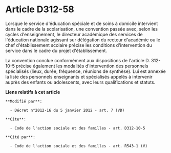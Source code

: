 # Article D312-58

Lorsque le service d'éducation spéciale et de soins à domicile intervient dans le cadre de la scolarisation, une convention
passée avec, selon les cycles d'enseignement,     le directeur académique des services de l'éducation nationale agissant sur
délégation du recteur d'académie ou le chef d'établissement scolaire précise les conditions d'intervention du service dans le
cadre du projet d'établissement.

La convention conclue conformément aux dispositions de l'article D. 312-10-5 précise également les modalités d'intervention
des personnels spécialisés (lieux, durée, fréquence, réunions de synthèse). Lui est annexée la liste des personnels
enseignants et spécialisés appelés à intervenir auprès des enfants ou adolescents, avec leurs qualifications et statuts.

**Liens relatifs à cet article**

	**Modifié par**:

	  - Décret n°2012-16 du 5 janvier 2012 - art. 7 (VD)

	**Cite**:

	  - Code de l'action sociale et des familles - art. D312-10-5

	**Cité par**:

	  - Code de l'action sociale et des familles - art. R543-1 (V)
